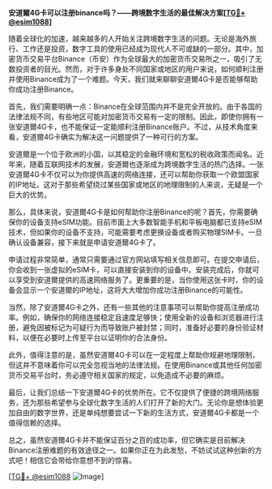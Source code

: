 **安道爾4G卡可以注册binance吗？——跨境数字生活的最佳解决方案[[TG💪+ @esim1088](https://t.me/s/esim1088)]**

随着全球化的加速，越来越多的人开始关注跨境数字生活的问题。无论是海外旅行、工作还是投资，数字工具的使用已经成为现代人不可或缺的一部分。其中，加密货币交易平台Binance（币安）作为全球最大的加密货币交易所之一，吸引了无数投资者的目光。然而，对于许多身处不同国家或地区的用户来说，如何顺利注册并使用Binance成为了一个难题。今天，我们就来聊聊安道爾4G卡是否能够帮助你成功注册Binance。

首先，我们需要明确一点：Binance在全球范围内并不是完全开放的。由于各国的法律法规不同，有些地区可能对加密货币交易有一定的限制。因此，即使你拥有一张安道爾4G卡，也不能保证一定能顺利注册Binance账户。不过，从技术角度来看，安道爾4G卡确实为解决这一问题提供了一种可行的方案。

安道爾是一个位于欧洲的小国，以其稳定的金融环境和宽松的税收政策而闻名。近年来，随着互联网技术的发展，安道爾也逐渐成为跨境数字生活的热门选择。一张安道爾4G卡不仅可以为你提供高速的网络连接，还可以帮助你获取一个欧盟国家的IP地址。这对于那些希望绕过某些国家或地区的地理限制的人来说，无疑是一个巨大的优势。

那么，具体来说，安道爾4G卡是如何帮助你注册Binance的呢？首先，你需要确保你的设备支持eSIM功能。目前市面上大多数智能手机和平板电脑都已支持eSIM技术，但如果你的设备不支持，可能需要考虑更换设备或者购买物理SIM卡。一旦确认设备兼容，接下来就是申请安道爾4G卡了。

申请过程非常简单，通常只需要通过官方网站填写相关信息即可。在提交申请后，你会收到一张虚拟的eSIM卡，可以直接安装到你的设备中。安装完成后，你就可以享受到安道爾提供的高速网络服务了。更重要的是，当你使用这张卡时，你的设备会显示一个安道爾的IP地址，这将大大增加你成功注册Binance的可能性。

当然，除了安道爾4G卡之外，还有一些其他的注意事项可以帮助你提高注册成功率。例如，确保你的网络连接稳定且速度足够快；使用全新的设备和浏览器进行注册，避免因被标记为可疑行为而导致账户被封禁；同时，准备好必要的身份验证材料，以便在必要时上传至平台以证明你的合法身份。

此外，值得注意的是，虽然安道爾4G卡可以在一定程度上帮助你规避地理限制，但这并不意味着你可以完全忽视当地的法律法规。在使用Binance或其他任何加密货币交易平台时，务必遵守相关国家的规定，以免造成不必要的麻烦。

最后，让我们总结一下安道爾4G卡的优势所在。它不仅提供了便捷的跨境网络服务，还为那些希望参与全球化数字生活的人们打开了新的大门。无论你是想体验更加自由的数字世界，还是单纯想要尝试一下新的生活方式，安道爾4G卡都是一个值得信赖的选择。

总之，虽然安道爾4G卡并不能保证百分之百的成功率，但它确实是目前解决Binance注册难题的有效途径之一。如果你正在为此发愁，不妨试试这种创新的方式吧！相信它会带给你意想不到的惊喜。

[[TG💪+ @esim1088](https://t.me/s/esim1088) ![Image](https://i.postimg.cc/4NQfJmqS/Snipaste-2025-05-13-00-14-12.png)]